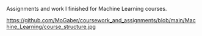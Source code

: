 Assignments and work I finished for Machine Learning courses.

https://github.com/MoGaber/coursework_and_assignments/blob/main/Machine_Learning/course_structure.jpg
